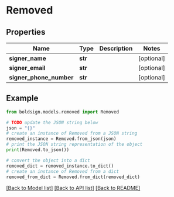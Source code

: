 # Removed


## Properties

Name | Type | Description | Notes
------------ | ------------- | ------------- | -------------
**signer_name** | **str** |  | [optional] 
**signer_email** | **str** |  | [optional] 
**signer_phone_number** | **str** |  | [optional] 

## Example

```python
from boldsign.models.removed import Removed

# TODO update the JSON string below
json = "{}"
# create an instance of Removed from a JSON string
removed_instance = Removed.from_json(json)
# print the JSON string representation of the object
print(Removed.to_json())

# convert the object into a dict
removed_dict = removed_instance.to_dict()
# create an instance of Removed from a dict
removed_from_dict = Removed.from_dict(removed_dict)
```
[[Back to Model list]](../README.md#documentation-for-models) [[Back to API list]](../README.md#documentation-for-api-endpoints) [[Back to README]](../README.md)


